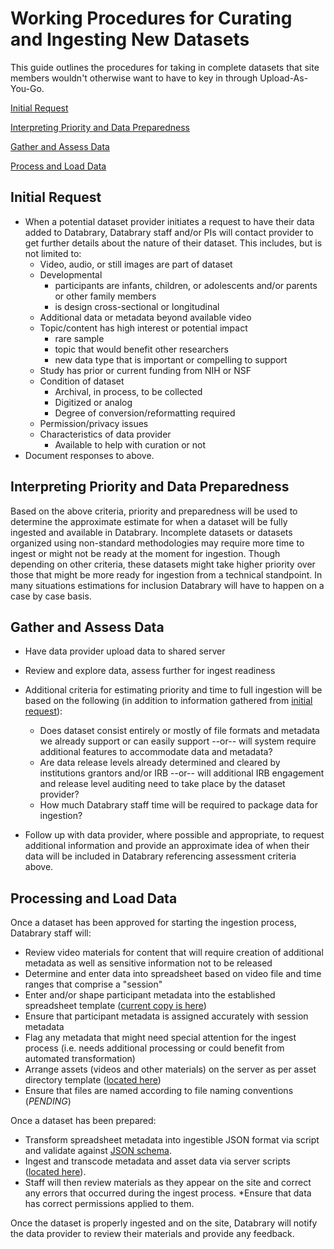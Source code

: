 Working Procedures for Curating and Ingesting New Datasets
==========================================================

This guide outlines the procedures for taking in complete datasets that site members wouldn't otherwise want to have to key in through Upload-As-You-Go.

[Initial Request](#initial_request)

[Interpreting Priority and Data Preparedness](#interpret_priority)

[Gather and Assess Data](#gather_assess)

[Process and Load Data](#process_data)


## <a name="initial_request">Initial Request</a>

* When a potential dataset provider initiates a request to have their data added to Databrary, Databrary staff and/or PIs will contact provider to get further details about the nature of their dataset. This includes, but is not limited to:
    - Video, audio, or still images are part of dataset
    - Developmental
        + participants are infants, children, or adolescents and/or parents or other family members
        + is design cross-sectional or longitudinal
    - Additional data or metadata beyond available video
    - Topic/content has high interest or potential impact
        + rare sample
        + topic that would benefit other researchers
        + new data type that is important or compelling to support
    - Study has prior or current funding from NIH or NSF
    - Condition of dataset
        + Archival, in process, to be collected
        + Digitized or analog
        + Degree of conversion/reformatting required
    - Permission/privacy issues
    - Characteristics of data provider
        + Available to help with curation or not
* Document responses to above.

## <a name="interpret_priority">Interpreting Priority and Data Preparedness</a>
Based on the above criteria, priority and preparedness will be used to determine the approximate estimate for when a dataset will be fully ingested and available in Databrary. Incomplete datasets or datasets organized using non-standard methodologies may require more time to ingest or might not be ready at the moment for ingestion. Though depending on other criteria, these datasets might take higher priority over those that might be more ready for ingestion from a technical standpoint. In many situations estimations for inclusion Databrary will have to happen on a case by case basis.

## <a name="gather_assess">Gather and Assess Data</a>

* Have data provider upload data to shared server
* Review and explore data, assess further for ingest readiness
* Additional criteria for estimating priority and time to full ingestion will be based on the following (in addition to information gathered from [initial request](#initial_request)):

    - Does dataset consist entirely or mostly of file formats and metadata we already support or can easily support --or-- will system require additional features to accommodate data and metadata?
    - Are data release levels already determined and cleared by institutions grantors and/or IRB --or-- will additional IRB engagement and release level auditing need to take place by the dataset provider?
    - How much Databrary staff time will be required to package data for ingestion?

* Follow up with data provider, where possible and appropriate, to request additional information and provide an approximate idea of when their data will be included in Databrary referencing assessment criteria above.


## <a name="process_data">Processing and Load Data</a>

Once a dataset has been approved for starting the ingestion process, Databrary staff will:

* Review video materials for content that will require creation of additional metadata as well as sensitive information not to be released
* Determine and enter data into spreadsheet based on video file and time ranges that comprise a "session"
* Enter and/or shape participant metadata into the established spreadsheet template ([current copy is here](https://github.com/databrary/curation/blob/master/spec/templates/ingest_template.xlsx))
* Ensure that participant metadata is assigned accurately with session metadata
* Flag any metadata that might need special attention for the ingest process (i.e. needs additional processing or could benefit from automated transformation)
* Arrange assets (videos and other materials) on the server as per asset directory template ([located here](https://github.com/databrary/curation/blob/master/spec/templates/asset_directory_template.md))
* Ensure that files are named according to file naming conventions (*PENDING*)

Once a dataset has been prepared:

* Transform spreadsheet metadata into ingestible JSON format via script and validate against [JSON schema](http://github.com/databrary/curation/spec/volume.json).
* Ingest and transcode metadata and asset data via server scripts ([located here](https://github.com/databrary/curation/tree/master/tools/scripts)).
* Staff will then review materials as they appear on the site and correct any errors that occurred during the ingest process.
*Ensure that data has correct permissions applied to them.

Once the dataset is properly ingested and on the site, Databrary will notify the data provider to review their materials and provide any feedback.
